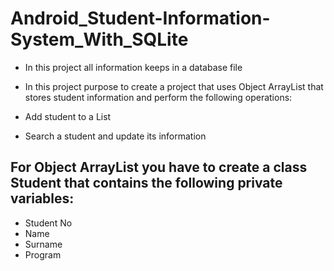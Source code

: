 # Android_Student-Information-System_With_SQLite

- In this project all information keeps in a database file
- In this project purpose to create a project that uses Object ArrayList that stores student information and perform the following operations:

- Add student to a List
- Search a student and update its information

## For Object ArrayList you have to create a class Student that contains the following private variables:
- Student No
- Name
- Surname
- Program
